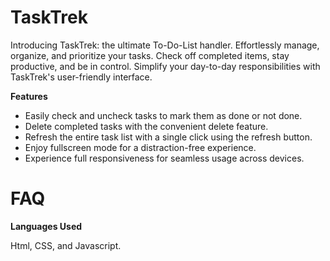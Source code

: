 # TaskTrek
Introducing TaskTrek: the ultimate To-Do-List handler. Effortlessly manage, organize, and prioritize your tasks. Check off completed items, stay productive, and be in control. Simplify your day-to-day responsibilities with TaskTrek's user-friendly interface.

__Features__
- Easily check and uncheck tasks to mark them as done or not done.
- Delete completed tasks with the convenient delete feature.
- Refresh the entire task list with a single click using the refresh button.
- Enjoy fullscreen mode for a distraction-free experience.
- Experience full responsiveness for seamless usage across devices.

# FAQ
  __Languages Used__
  
  Html, CSS, and Javascript.
